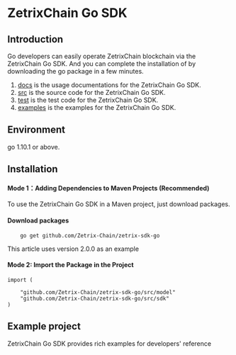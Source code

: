 # ZetrixChain Go SDK

## Introduction
Go developers can easily operate ZetrixChain blockchain via the ZetrixChain Go SDK. And you can complete the installation of by downloading the go package in a few minutes.

1. [docs](https://docs.zetrix.com/en/sdk/go) is the usage documentations for the ZetrixChain Go SDK.
2. [src](/src)  is the source code for the ZetrixChain Go SDK.
3. [test](/test)  is the test  code for the ZetrixChain Go SDK.
4. [examples](/examples) is the examples for the ZetrixChain Go SDK.

## Environment

go 1.10.1 or above.

## Installation

#### Mode 1：Adding Dependencies to Maven Projects (Recommended)
To use the ZetrixChain Go SDK in a Maven project, just download packages.
#### Download packages

```
	go get github.com/Zetrix-Chain/zetrix-sdk-go

```
This article uses version 2.0.0 as an example


#### Mode 2: Import the  Package in the Project
```
import (

	"github.com/Zetrix-Chain/zetrix-sdk-go/src/model"
	"github.com/Zetrix-Chain/zetrix-sdk-go/src/sdk"
)
```

## Example project
ZetrixChain Go SDK provides rich examples for developers' reference

